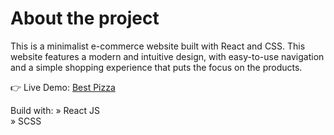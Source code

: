 # About the project

This is a minimalist e-commerce website built with React and CSS. This website features a modern and intuitive design, with easy-to-use navigation and a simple shopping experience that puts the focus on the products.

👉 Live Demo: [Best Pizza](https://github.com/facebook/create-react-app)

Build with:
» React JS \
» SCSS
